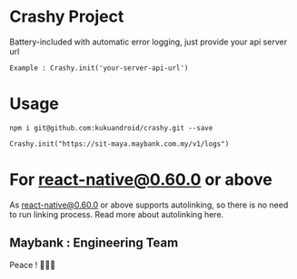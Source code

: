 # Crashy Project 

Battery-included with automatic error logging, just provide your api server url

```Example : Crashy.init('your-server-api-url')```

# Usage

``` npm i git@github.com:kukuandroid/crashy.git --save ```

``` import Crashy from "crashy" 
Crashy.init("https://sit-maya.maybank.com.my/v1/logs")
```


# For react-native@0.60.0 or above

As react-native@0.60.0 or above supports autolinking, so there is no need to run linking process. Read more about autolinking here.

## Maybank : Engineering Team

Peace ! ✌🏻🍻
